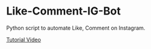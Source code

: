 # Like-Comment-IG-Bot
Python script to automate Like, Comment on Instagram.

[Tutorial Video](https://youtu.be/mLntQ2WXTf8)
